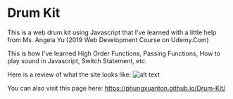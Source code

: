 # Drum Kit
This is a web drum kit using Javascript that I've learned with a little help from Ms. Angela Yu 
(2019 Web Development Course on Udemy.Com)

This is how I've learned High Order Functions, Passing Functions, How to play sound in Javascript, Switch Statement, etc.

Here is a review of what the site looks like:
![alt text](https://phungxuanton.github.io/Drum-Kit/drum%20kit.png)

You can also visit this page here: https://phungxuanton.github.io/Drum-Kit/
